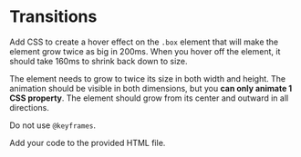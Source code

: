# Transitions

Add CSS to create a hover effect on the `.box` element that will make the element grow twice as big in 200ms. When you hover off the element, it should take 160ms to shrink back down to size.

The element needs to grow to twice its size in both width and height. The animation should be visible in both dimensions, but you **can only animate 1 CSS property**. The element should grow from its center and outward in all directions.

Do not use `@keyframes`.

Add your code to the provided HTML file.